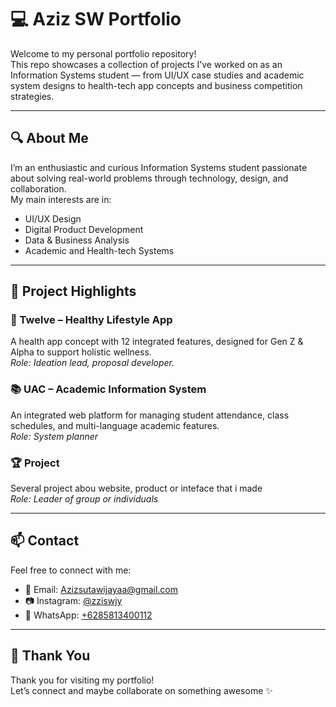 # 💻 Aziz SW Portfolio

Welcome to my personal portfolio repository!  
This repo showcases a collection of projects I’ve worked on as an Information Systems student — from UI/UX case studies and academic system designs to health-tech app concepts and business competition strategies.

---

## 🔍 About Me

I’m an enthusiastic and curious Information Systems student passionate about solving real-world problems through technology, design, and collaboration.  
My main interests are in:

- UI/UX Design  
- Digital Product Development  
- Data & Business Analysis  
- Academic and Health-tech Systems

---

## 📁 Project Highlights

### 🧠 Twelve – Healthy Lifestyle App  
A health app concept with 12 integrated features, designed for Gen Z & Alpha to support holistic wellness.  
*Role: Ideation lead, proposal developer.*

### 📚 UAC – Academic Information System  
An integrated web platform for managing student attendance, class schedules, and multi-language academic features.  
*Role: System planner*

### 🏆 Project 
Several project abou website, product or inteface that i made  
*Role: Leader of group or individuals*

---

## 📫 Contact

Feel free to connect with me:

- 📧 Email: Azizsutawijayaa@gmail.com 
- 📷 Instagram: [@zziswjy](https://instagram.com/zziswjy)
- 💬 WhatsApp: [+6285813400112](https://wa.me/6285813400112)

---

## 🌟 Thank You

Thank you for visiting my portfolio!  
Let’s connect and maybe collaborate on something awesome ✨
